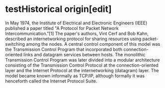 # testHistorical origin[edit]
In May 1974, the Institute of Electrical and Electronic Engineers (IEEE) published a paper titled "A Protocol for Packet Network Intercommunication."[1] The paper's authors, Vint Cerf and Bob Kahn, described an internetworking protocol for sharing resources using packet-switching among the nodes. A central control component of this model was the Transmission Control Program that incorporated both connection-oriented links and datagram services between hosts. The monolithic Transmission Control Program was later divided into a modular architecture consisting of the Transmission Control Protocol at the connection-oriented layer and the Internet Protocol at the internetworking (datagram) layer. The model became known informally as TCP/IP, although formally it was henceforth called the Internet Protocol Suite.
